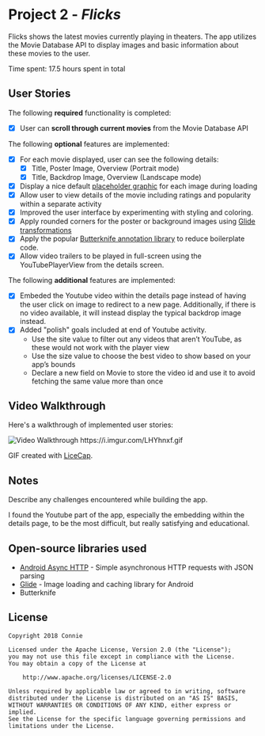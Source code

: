# Project 2 - *Flicks*

Flicks shows the latest movies currently playing in theaters. The app utilizes the Movie Database API to display images and basic information about these movies to the user.

Time spent: 17.5 hours spent in total

## User Stories

The following **required** functionality is completed:

* [x] User can **scroll through current movies** from the Movie Database API

The following **optional** features are implemented:

* [x] For each movie displayed, user can see the following details:
  * [x] Title, Poster Image, Overview (Portrait mode)
  * [x] Title, Backdrop Image, Overview (Landscape mode)
* [x] Display a nice default [placeholder graphic](https://guides.codepath.com/android/Displaying-Images-with-the-Glide-Library#advanced-usage) for each image during loading
* [x] Allow user to view details of the movie including ratings and popularity within a separate activity
* [x] Improved the user interface by experimenting with styling and coloring.
* [x] Apply rounded corners for the poster or background images using [Glide transformations](https://guides.codepath.com/android/Displaying-Images-with-the-Glide-Library#transformations)
* [x] Apply the popular [Butterknife annotation library](http://guides.codepath.com/android/Reducing-View-Boilerplate-with-Butterknife) to reduce boilerplate code.
* [x] Allow video trailers to be played in full-screen using the YouTubePlayerView from the details screen.

The following **additional** features are implemented:

* [x] Embeded the Youtube video within the details page instead of having the user click on image to redirect to a new page. Additionally, if there is no video available, it will instead display the typical backdrop image instead.
* [x] Added "polish" goals included at end of Youtube activity. 
  * Use the site value to filter out any videos that aren’t YouTube, as these would not work with the player view
  * Use the size value to choose the best video to show based on your app’s bounds
  * Declare a new field on Movie to store the video id and use it to avoid fetching the same value more than once


## Video Walkthrough

Here's a walkthrough of implemented user stories:

<img src='https://i.imgur.com/LHYhnxf.gif' title='Video Walkthrough' width='' alt='Video Walkthrough' />
https://i.imgur.com/LHYhnxf.gif

GIF created with [LiceCap](http://www.cockos.com/licecap/).

## Notes

Describe any challenges encountered while building the app.

I found the Youtube part of the app, especially the embedding within the details page, to be the most difficult, but really satisfying and educational. 

## Open-source libraries used

- [Android Async HTTP](https://github.com/loopj/android-async-http) - Simple asynchronous HTTP requests with JSON parsing
- [Glide](https://github.com/bumptech/glide) - Image loading and caching library for Android
- Butterknife

## License

    Copyright 2018 Connie

    Licensed under the Apache License, Version 2.0 (the "License");
    you may not use this file except in compliance with the License.
    You may obtain a copy of the License at

        http://www.apache.org/licenses/LICENSE-2.0

    Unless required by applicable law or agreed to in writing, software
    distributed under the License is distributed on an "AS IS" BASIS,
    WITHOUT WARRANTIES OR CONDITIONS OF ANY KIND, either express or implied.
    See the License for the specific language governing permissions and
    limitations under the License.
